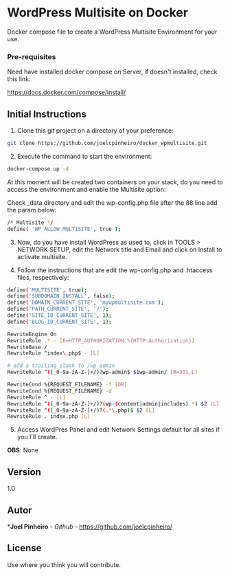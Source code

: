 # WordPress Multisite on Docker
Docker compose file to create a WordPress Multisite Environment for your use.


### Pre-requisites

Need have installed docker compose on Server, if doesn't installed, check this link:

https://docs.docker.com/compose/install/


## Initial Instructions

1. Clone this git project on a directory of your preference:

```sh
git clone https://github.com/joelcpinheiro/docker_wpmultisite.git
```

2. Execute the command to start the environment:

```sh
docker-compose up -d
```

At this moment will be created two containers on your stack, do you need to access the environment and enable the Multisite option:

Check _data directory and edit the wp-config.php file after the 88 line add the param below:

```sh
/* Multisite */
define( 'WP_ALLOW_MULTISITE', true );
```

3. Now, do you have install WordPress as used to, click in TOOLS > NETWORK SETUP, edit the Network title and Email and click on Install to activate multisite.

4. Follow the instructions that are edit the wp-config.php and .htaccess files, respectively:

```sh
define('MULTISITE', true);
define('SUBDOMAIN_INSTALL', false);
define('DOMAIN_CURRENT_SITE', 'mywpmultisite.com');
define('PATH_CURRENT_SITE', '/');
define('SITE_ID_CURRENT_SITE', 1);
define('BLOG_ID_CURRENT_SITE', 1);
```

```sh
RewriteEngine On
RewriteRule .* - [E=HTTP_AUTHORIZATION:%{HTTP:Authorization}]
RewriteBase /
RewriteRule ^index\.php$ - [L]

# add a trailing slash to /wp-admin
RewriteRule ^([_0-9a-zA-Z-]+/)?wp-admin$ $1wp-admin/ [R=301,L]

RewriteCond %{REQUEST_FILENAME} -f [OR]
RewriteCond %{REQUEST_FILENAME} -d
RewriteRule ^ - [L]
RewriteRule ^([_0-9a-zA-Z-]+/)?(wp-(content|admin|includes).*) $2 [L]
RewriteRule ^([_0-9a-zA-Z-]+/)?(.*\.php)$ $2 [L]
RewriteRule . index.php [L]
```

5. Access WordPres Panel and edit Network Settings default for all sites if you I'll create.

**OBS**: None

## Version

1.0

## Autor

 ***Joel Pinheiro** - *Github* - https://github.com/joelcpinheiro/

## License

Use where you think you will contribute.